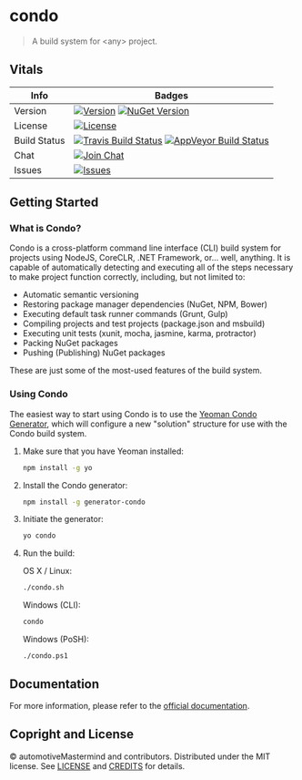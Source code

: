 # condo

> A build system for \<any\> project.

## Vitals

Info          | Badges
--------------|--------------
Version       | [![Version][release-v-image]][release-url] [![NuGet Version][nuget-v-image]][nuget-url]
License       | [![License][license-image]][license]
Build Status  | [![Travis Build Status][travis-image]][travis-url] [![AppVeyor Build Status][appveyor-image]][appveyor-url]
Chat          | [![Join Chat][gitter-image]][gitter-url]
Issues        | [![Issues][issues-image]][issues-url]

## Getting Started

### What is Condo?

Condo is a cross-platform command line interface (CLI) build system for projects using NodeJS, CoreCLR, .NET Framework, or... well, anything.
It is capable of automatically detecting and executing all of the steps necessary to make <any> project function correctly, including, but not limited to:

* Automatic semantic versioning
* Restoring package manager dependencies (NuGet, NPM, Bower)
* Executing default task runner commands (Grunt, Gulp)
* Compiling projects and test projects (package.json and msbuild)
* Executing unit tests (xunit, mocha, jasmine, karma, protractor)
* Packing NuGet packages
* Pushing (Publishing) NuGet packages

These are just some of the most-used features of the build system.

### Using Condo

The easiest way to start using Condo is to use the [Yeoman Condo Generator][yo-url], which will configure a new "solution" structure for use with the Condo build system.

1. Make sure that you have Yeoman installed:

	```bash
	npm install -g yo
	```

2. Install the Condo generator:

	```bash
	npm install -g generator-condo
	```

3. Initiate the generator:

	```bash
	yo condo
	```

4. Run the build:

	OS X / Linux:

	```bash
	./condo.sh
	```

	Windows (CLI):

	```cmd
	condo
	```

	Windows (PoSH):
	```posh
	./condo.ps1
	```

## Documentation

For more information, please refer to the [official documentation][docs-url].

## Copright and License

&copy; automotiveMastermind and contributors. Distributed under the MIT license. See [LICENSE][] and [CREDITS][] for details.

[license-image]: https://img.shields.io/badge/license-MIT-blue.svg
[license]: LICENSE
[credits]: CREDITS

[release-url]: //github.com/automotivemastermind/condo/releases/latest
[release-v-image]:https://img.shields.io/github/release/automotivemastermind/condo.svg?style=flat-square&label=github

[travis-url]: //travis-ci.org/automotivemastermind/condo
[travis-image]: https://img.shields.io/travis/automotivemastermind/condo.svg?label=travis

[appveyor-url]: //ci.appveyor.com/project/automotivemastermind/condo
[appveyor-image]: https://img.shields.io/appveyor/ci/automotivemastermind/condo.svg?label=appveyor

[nuget-url]: //www.nuget.org/packages/automotivemastermind.condo
[nuget-v-image]: https://img.shields.io/nuget/v/automotivemastermind.condo.svg?label=nuget
[nuget-d-image]: https://img.shields.io/nuget/dt/automotivemastermind.condo.svg?label=nuget

[yo-url]: //www.npmjs.com/package/generator-condo

[docs-url]: //automotivemastermind.github.io/condo

[gitter-url]: //gitter.im/automotivemastermind/condo
[gitter-image]:https://img.shields.io/badge/⊪%20gitter-join%20chat%20→-1dce73.svg

[issues-url]: //waffle.io/automotivemastermind/condo
[issues-image]: https://badge.waffle.io/automotivemastermind/condo.svg?label=up-for-grabs&title=Issues
